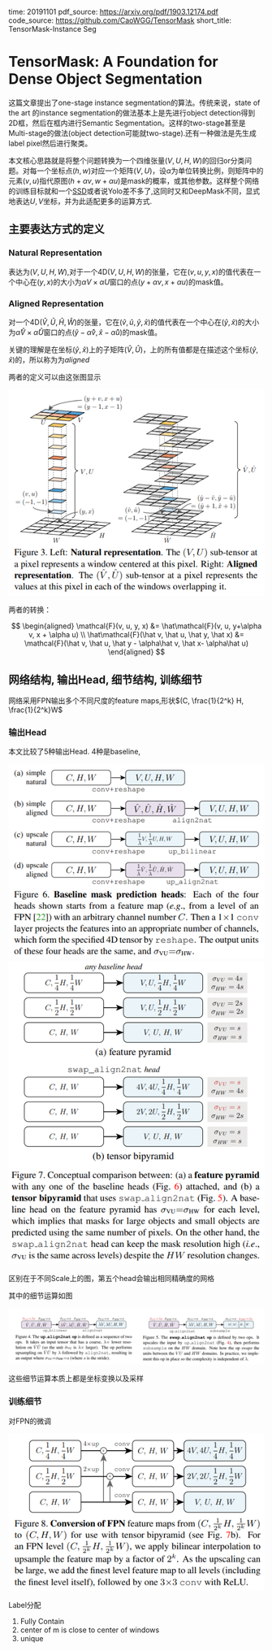 time: 20191101
pdf_source: https://arxiv.org/pdf/1903.12174.pdf
code_source: https://github.com/CaoWGG/TensorMask
short_title: TensorMask-Instance Seg
# TensorMask: A Foundation for Dense Object Segmentation

这篇文章提出了one-stage instance segmentation的算法。传统来说，state of the art 的instance segmentation的做法基本上是先进行object detection得到2D框，然后在框内进行Semantic Segmentation。这样的two-stage甚至是Multi-stage的做法(object detection可能就two-stage).还有一种做法是先生成label pixel然后进行聚类。

本文核心思路就是将整个问题转换为一个四维张量$(V, U, H, W)$的回归or分类问题。对每一个坐标点$(h, w)$对应一个矩阵$(V, U)$，设$\alpha$为单位转换比例，则矩阵中的元素$(v, u)$指代原图$(h + \alpha v, w + \alpha u)$是mask的概率，或其他参数。这样整个网络的训练目标就和一个[SSD](../object_detection_2D/SSD&#32;Single&#32;Shot&#32;MultiBox&#32;Detector.md)或者说Yolo差不多了,这同时又和DeepMask不同，显式地表达$U, V$坐标，并为此适配更多的运算方式.


## 主要表达方式的定义

### Natural Representation

表达为$(V, U, H, W)$,对于一个4D$(V,U,H,W)$的张量，它在$(v, u, y, x)$的值代表在一个中心在$(y,x)$的大小为$\alpha V \times \alpha U$窗口的点$(y + \alpha v, x + \alpha u)$的mask值。

### Aligned Representation

对一个4D$(\hat V, \hat U, \hat H, \hat W)$的张量，它在$(\hat v, \hat u, \hat y, \hat x)$的值代表在一个中心在$(\hat y, \hat x)$的大小为$\hat\alpha \hat V \times \hat\alpha \hat U$窗口的点$(\hat y - \hat\alpha \hat v, \hat x - \hat\alpha \hat u)$的mask值。

关键的理解是在坐标$(\hat y, \hat x)$上的子矩阵$(\hat V, \hat U)$，上的所有值都是在描述这个坐标$(\hat y, \hat x)$的，所以称为为$aligned$

两者的定义可以由这张图显示

![image](res/TensorMask_Presentation.png)

两者的转换：

$$
\begin{aligned}
  \mathcal{F}(v, u, y, x) &= \hat\mathcal{F}(v, u, y+\alpha v, x + \alpha u) \\
  \hat\mathcal{F}(\hat v, \hat u, \hat y, \hat x)
  &=
  \mathcal{F}(\hat v, \hat u, \hat y - \alpha\hat v, \hat x- \alpha\hat u)
\end{aligned}
$$


## 网络结构, 输出Head, 细节结构, 训练细节

网络采用FPN输出多个不同尺度的feature maps,形状$(C, \frac{1}{2^k} H, \frac{1}{2^k}W$

### 输出Head

本文比较了5种输出Head. 4种是baseline,

![image](res/TensorMask_Baseline_head.png)
![image](res/TensorMaskBipyramid.png)

区别在于不同Scale上的图，第五个head会输出相同精确度的网格

其中的细节运算如图

![image](res/TensorMaskMicroOperation.png)

这些细节运算本质上都是坐标变换以及采样

### 训练细节

对FPN的微调

![image](res/TensorMask_ModifyFPN.png)

Label分配

1. Fully Contain
2. center of m is close to center of windows
3. unique